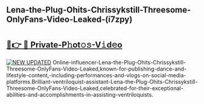 ## Lena-the-Plug-Ohits-Chrissykstill-Threesome-OnlyFans-Video-Leaked-(i7zpy)


# <h2><a href="https://mediaupload.pro?-19M">🔗👉 🔴 Private-P𝚑ot𝚘𝚜-V𝚒d𝚎o</a></h2>

[![NEW UPDATED](https://i.imgur.com/0qMVB7G.gif)](https://mediaupload.pro?-19M)
Online-influencer-Lena-the-Plug-Ohits-Chrissykstill-Threesome-OnlyFans-Video-Leaked,known-for-publishing-dance-and-lifestyle-content,-including-performances-and-vlogs-on-social-media-platforms.Brilliant-ventriloquist-assistant-Lena-the-Plug-Ohits-Chrissykstill-Threesome-OnlyFans-Video-Leaked,celebrated-for-their-exceptional-abilities-and-accomplishments-in-assisting-ventriloquists.  